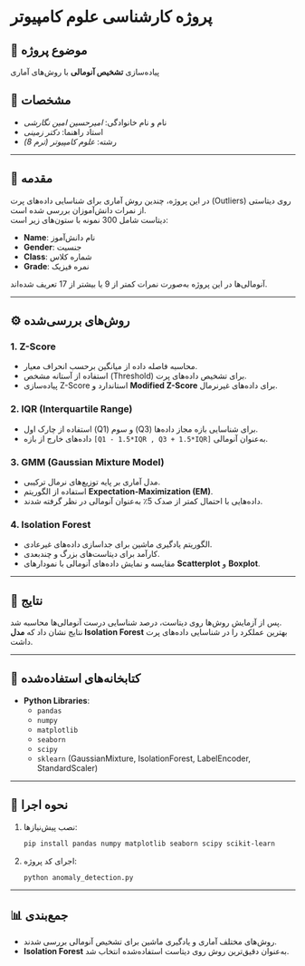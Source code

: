 # پروژه کارشناسی علوم کامپیوتر

## 📌 موضوع پروژه
پیاده‌سازی **تشخیص آنومالی** با روش‌های آماری

## 👤 مشخصات
- نام و نام خانوادگی: *امیرحسین امین نگارشی*
- استاد راهنما: *دکتر زمینی*
- رشته: *علوم کامپیوتر (ترم 8)*

---

## 📖 مقدمه
در این پروژه، چندین روش آماری برای شناسایی داده‌های پرت (Outliers) روی دیتاستی از نمرات دانش‌آموزان بررسی شده است.  
دیتاست شامل 300 نمونه با ستون‌های زیر است:
- **Name**: نام دانش‌آموز
- **Gender**: جنسیت
- **Class**: شماره کلاس
- **Grade**: نمره فیزیک

آنومالی‌ها در این پروژه به‌صورت نمرات کمتر از 9 یا بیشتر از 17 تعریف شده‌اند.

---

## ⚙️ روش‌های بررسی‌شده
### 1. Z-Score
- محاسبه فاصله داده از میانگین برحسب انحراف معیار.
- استفاده از آستانه مشخص (Threshold) برای تشخیص داده‌های پرت.
- پیاده‌سازی Z-Score استاندارد و **Modified Z-Score** برای داده‌های غیرنرمال.

### 2. IQR (Interquartile Range)
- استفاده از چارک اول (Q1) و سوم (Q3) برای شناسایی بازه مجاز داده‌ها.
- داده‌های خارج از بازه `[Q1 - 1.5*IQR , Q3 + 1.5*IQR]` به‌عنوان آنومالی.

### 3. GMM (Gaussian Mixture Model)
- مدل آماری بر پایه توزیع‌های نرمال ترکیبی.
- استفاده از الگوریتم **Expectation-Maximization (EM)**.
- داده‌هایی با احتمال کمتر از صدک 5٪ به‌عنوان آنومالی در نظر گرفته شدند.

### 4. Isolation Forest
- الگوریتم یادگیری ماشین برای جداسازی داده‌های غیرعادی.
- کارآمد برای دیتاست‌های بزرگ و چندبعدی.
- مقایسه و نمایش داده‌های آنومالی با نمودارهای **Scatterplot** و **Boxplot**.

---

## 🧪 نتایج
پس از آزمایش روش‌ها روی دیتاست، درصد شناسایی درست آنومالی‌ها محاسبه شد.  
نتایج نشان داد که **مدل Isolation Forest** بهترین عملکرد را در شناسایی داده‌های پرت داشت.

---

## 📂 کتابخانه‌های استفاده‌شده
- **Python Libraries**:
  - `pandas`
  - `numpy`
  - `matplotlib`
  - `seaborn`
  - `scipy`
  - `sklearn` (GaussianMixture, IsolationForest, LabelEncoder, StandardScaler)

---

## 🚀 نحوه اجرا
1. نصب پیش‌نیازها:
   ```bash
   pip install pandas numpy matplotlib seaborn scipy scikit-learn
   ```
2. اجرای کد پروژه:
   ```bash
   python anomaly_detection.py
   ```

---

## 📊 جمع‌بندی
- روش‌های مختلف آماری و یادگیری ماشین برای تشخیص آنومالی بررسی شدند.
- **Isolation Forest** به‌عنوان دقیق‌ترین روش روی دیتاست استفاده‌شده انتخاب شد.
